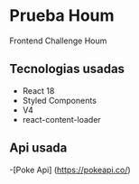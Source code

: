 # Prueba Houm

Frontend Challenge Houm

## Tecnologias usadas

- React 18
- Styled Components
- V4
- react-content-loader

## Api usada
 -[Poke Api] (https://pokeapi.co/) 

